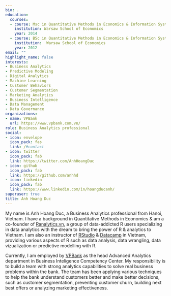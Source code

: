 ```yaml
---
bio: .
education:
  courses:
  - course: Msc in Quantitative Methods in Economics & Information System
    institution: Warsaw School of Economics
    year: 2014
  - course: BSc in Quantitative Methods in Economics & Information System
    institution:  Warsaw School of Economics
    year: 2012
email: ""
highlight_name: false
interests:
- Business Analytics
- Predictive Modeling
- Digital Analytics
- Machine Learning
- Customer Behaviors
- Customer Segmentation
- Marketing Analytics
- Business Intelligence
- Data Management
- Data Governance
organizations:
- name: VPBank
  url: https://www.vpbank.com.vn/
role: Business Analytics professional
social:
- icon: envelope
  icon_pack: fas
  link: /#contact
- icon: twitter
  icon_pack: fab
  link: https://twitter.com/AnhHoangDuc
- icon: github
  icon_pack: fab
  link: https://github.com/anhhd
- icon: linkedin
  icon_pack: fab
  link: https://www.linkedin.com/in/hoangducanh/
superuser: true
title: Anh Hoang Duc
---
```


My name is Anh Hoang Duc, a Business Analytics professional from Hanoi, Vietnam. I have a background in Quantitative Methods in Economics & am a co-founder of [Ranalytics.vn](http://www.ranalytics.vn), a group of data-addicted R users specializing in data analytics with the dream to bring the power of R & analytics to Vietnam.  I am also an instructor of [RStudio](https://www.rstudio.com/instructors/) & [Datacamp](http://www.goo.gl/RzGcmq) in Vietnam, providing various aspects of R such as data analysis, data wrangling, data vizualization or predictive modelling with R.

Currently, I am employed by [VPBank](https://www.vpbank.com.vn) as the head Advanced Analytics department in Business Inteligence Competency Center. My responsibility is to build a team with strong analytics capabilities to solve real business problems within the bank. The team has been applying various techniques to help the bank understand customers better and make better decisions, such as customer segmentation, preventing customer churn, building next best offers or analyzing marketing effectiveness.

